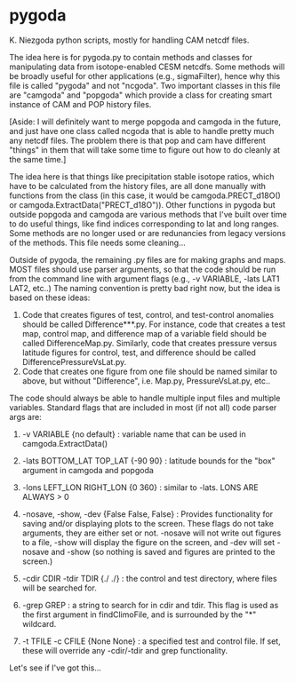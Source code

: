 # pygoda
K. Niezgoda python scripts, mostly for handling CAM netcdf files.

The idea here is for pygoda.py to contain methods and classes for manipulating data from isotope-enabled CESM netcdfs. Some methods will be broadly useful for other applications (e.g., sigmaFilter), hence why this file is called "pygoda" and not "ncgoda". Two important classes in this file are "camgoda" and "popgoda" which provide a class for creating smart instance of CAM and POP history files. 

[Aside: I will definitely want to merge popgoda and camgoda in the future, and just have one class called ncgoda that is able to handle pretty much any netcdf files. The problem there is that pop and cam have different "things" in them that will take some time to figure out how to do cleanly at the same time.]

The idea here is that things like precipitation stable isotope ratios, which have to be calculated from the history files, are all done manually with functions from the class (in this case, it would be camgoda.PRECT_d18O() or camgoda.ExtractData("PRECT_d18O")). Other functions in pygoda but outside popgoda and camgoda are various methods that I've built over time to do useful things, like find indices corresponding to lat and long ranges. Some methods are no longer used or are redunancies from legacy versions of the methods. This file needs some cleaning...

Outside of pygoda, the remaining .py files are for making graphs and maps. MOST files should use parser arguments, so that the code should be run from the command line with argument flags (e.g., -v VARIABLE, -lats LAT1 LAT2, etc..) The naming convention is pretty bad right now, but the idea is based on these ideas:
1) Code that creates figures of test, control, and test-control anomalies should be called Difference***.py. For instance, code that creates a test map, control map, and difference map of a variable field should be called DifferenceMap.py. Similarly, code that creates pressure versus latitude figures for control, test, and difference should be called DifferencePressureVsLat.py.
2) Code that creates one figure from one file should be named similar to above, but without "Difference", i.e. Map.py, PressureVsLat.py, etc..

The code should always be able to handle multiple input files and multiple variables. Standard flags that are included in most (if not all) code parser args are:

1) -v VARIABLE {no default}                    : variable name that can be used in camgoda.ExtractData()

2) -lats BOTTOM_LAT TOP_LAT {-90 90}           : latitude bounds for the "box" argument in camgoda and popgoda

3) -lons LEFT_LON RIGHT_LON {0 360}            : similar to -lats. LONS ARE ALWAYS > 0

4) -nosave, -show, -dev {False False, False}   : Provides functionality for saving and/or displaying plots to the screen. These flags do not take arguments, they are either set or not. -nosave will not write out figures to a file, -show will display the figure on the screen, and -dev will set -nosave and -show (so nothing is saved and figures are printed to the screen.)

5) -cdir CDIR -tdir TDIR {./ ./}                        : the control and test directory, where files will be searched for.

6) -grep GREP                               : a string to search for in cdir and tdir. This flag is used as the first argument in findClimoFile, and is surrounded by the "*" wildcard.

7) -t TFILE -c CFILE {None None}                           : a specified test and control file. If set, these will override any -cdir/-tdir and grep functionality. 

Let's see if I've got this...
